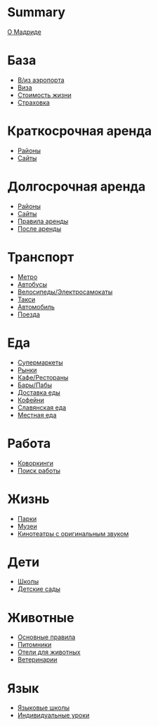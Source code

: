 # Summary

[О Мадриде](base/about.md)

# База
- [В/из аэропорта](base/airport.md)
- [Виза]()
- [Стоимость жизни](base/cost-of-living.md)
- [Страховка]()

# Краткосрочная аренда
- [Районы](rent/areas.md)
- [Сайты](rent/short-term.md)

# Долгосрочная аренда
- [Районы](rent/areas.md)
- [Сайты](rent/long-term.md)
- [Правила аренды](rent/long-term-rules.md)
- [После аренды](rent/long-term-after.md)

# Транспорт
- [Метро](transport/metro.md)
- [Автобусы]()
- [Велосипеды/Электросамокаты]()
- [Такси](transport/taxi.md)
- [Автомобиль]()
- [Поезда]()

# Еда
- [Супермаркеты]()
- [Рынки]()
- [Кафе/Рестораны]()
- [Бары/Пабы]()
- [Доставка еды]()
- [Кофейни]()
- [Славянская еда]()
- [Местная еда]()

# Работа
- [Коворкинги]()
- [Поиск работы]()

# Жизнь
- [Парки]()
- [Музеи]()
- [Кинотеатры с оригинальным звуком]()

# Дети
- [Школы]()
- [Детские сады]()

# Животные
- [Основные правила]()
- [Питомники]()
- [Отели для животных]()
- [Ветеринарии]()

# Язык
- [Языковые школы]()
- [Индивидуальные уроки]()
